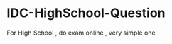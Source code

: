 IDC-HighSchool-Question
=======================

For High School , do exam online , very simple one
